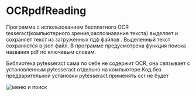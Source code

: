 # OCRpdfReading

Программа с использованием бесплатного OCR tesseract(компьютерного зрения,распознавание текста) выделяет и сохраняет текст из загруженных пдф файлов . Выделенный текст сохраняется в json файл. В программе предусмотрена функция поиска названия pdf по ключевым словам.

Библиотека pytesseract сама по себе не содержит  OCR, она связывает с установленным pytesseract отдельно на компьютере.Код без предварительной установки pytesseract применять ocr  не будет




![меню и поиск](https://user-images.githubusercontent.com/74315875/115109549-0cd6d180-9f7f-11eb-811a-d00f1dc67886.jpg)
